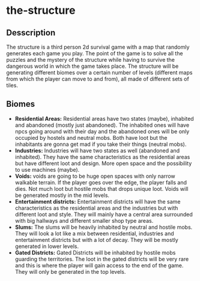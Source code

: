 # the-structure

## Desscription
The structure is a third person 2d survival game with a map that randomly generates each game you play. The point of the game is to solve all the puzzles and the mystery of the structure while having to survive the dangerous world in which the game takes place. The structure will be generating different biomes over a certain number of levels (different maps from which the player can move to and from), all made of different sets of tiles. 

## Biomes

- **Residential Areas:** Residential areas have two states (maybe), inhabited and abandoned (mostly just abandoned). The inhabited ones will have npcs going around with their day and the abandoned ones will be only occupied by hostels and neutral mobs. Both have loot but the inhabitants are gonna get mad if you take their things (neutral mobs). 
- **Industries:** Industries will have two states as well (abandoned and inhabited). They have the same characteristics as the residential areas but have different loot and design. More open space and the possibility to use machines (maybe). 
- **Voids:** voids are going to be huge open spaces with only narrow walkable terrain. If the player goes over the edge, the player falls and dies.  Not much loot but hostile mobs that drops unique loot. Voids will be generated mostly in the mid levels.
- **Entertainment districts:** Entertainment districts will have the same characteristics as the residential areas and the industries but with different loot and style. They will mainly have a central area surrounded with big hallways and different smaller shop type areas.
- **Slums:** The slums will be heavily inhabited by neutral and hostile mobs. They will look a lot like a mix between residential, industries and entertainment districts but with a lot of decay. They will be mostly generated in lower levels.
- **Gated Districts:** Gated Districts will be inhabited by hostile mobs guarding the territories. The loot in the gated districts will be very rare and this is where the player will gain access to the end of the game. They will only be generated in the top levels.
